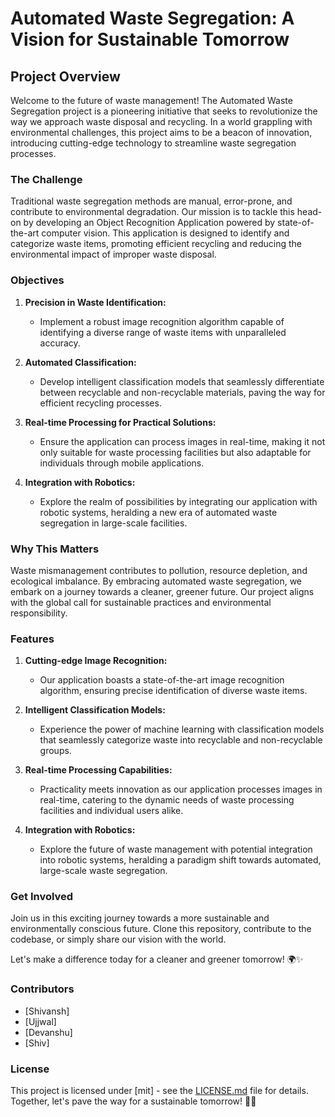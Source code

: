 # Automated Waste Segregation: A Vision for Sustainable Tomorrow

## Project Overview

Welcome to the future of waste management! The Automated Waste Segregation project is a pioneering initiative that seeks to revolutionize the way we approach waste disposal and recycling. In a world grappling with environmental challenges, this project aims to be a beacon of innovation, introducing cutting-edge technology to streamline waste segregation processes.

### The Challenge

Traditional waste segregation methods are manual, error-prone, and contribute to environmental degradation. Our mission is to tackle this head-on by developing an Object Recognition Application powered by state-of-the-art computer vision. This application is designed to identify and categorize waste items, promoting efficient recycling and reducing the environmental impact of improper waste disposal.

### Objectives

1. **Precision in Waste Identification:**
   - Implement a robust image recognition algorithm capable of identifying a diverse range of waste items with unparalleled accuracy.

2. **Automated Classification:**
   - Develop intelligent classification models that seamlessly differentiate between recyclable and non-recyclable materials, paving the way for efficient recycling processes.

3. **Real-time Processing for Practical Solutions:**
   - Ensure the application can process images in real-time, making it not only suitable for waste processing facilities but also adaptable for individuals through mobile applications.

4. **Integration with Robotics:**
   - Explore the realm of possibilities by integrating our application with robotic systems, heralding a new era of automated waste segregation in large-scale facilities.

### Why This Matters

Waste mismanagement contributes to pollution, resource depletion, and ecological imbalance. By embracing automated waste segregation, we embark on a journey towards a cleaner, greener future. Our project aligns with the global call for sustainable practices and environmental responsibility.

### Features

1. **Cutting-edge Image Recognition:**
   - Our application boasts a state-of-the-art image recognition algorithm, ensuring precise identification of diverse waste items.

2. **Intelligent Classification Models:**
   - Experience the power of machine learning with classification models that seamlessly categorize waste into recyclable and non-recyclable groups.

3. **Real-time Processing Capabilities:**
   - Practicality meets innovation as our application processes images in real-time, catering to the dynamic needs of waste processing facilities and individual users alike.

4. **Integration with Robotics:**
   - Explore the future of waste management with potential integration into robotic systems, heralding a paradigm shift towards automated, large-scale waste segregation.

### Get Involved

Join us in this exciting journey towards a more sustainable and environmentally conscious future. Clone this repository, contribute to the codebase, or simply share our vision with the world.

Let's make a difference today for a cleaner and greener tomorrow! 🌍✨

### Contributors

- [Shivansh]
- [Ujjwal]
- [Devanshu]
- [Shiv]

### License

This project is licensed under [mit] - see the [LICENSE.md](LICENSE.md) file for details. Together, let's pave the way for a sustainable tomorrow! 🌱🌟

